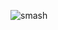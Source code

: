 ![smash](https://github.com/LigaSmashAju/smashAju/assets/142112485/b3b79f6a-77b2-4616-ba11-6f08443042ca)
